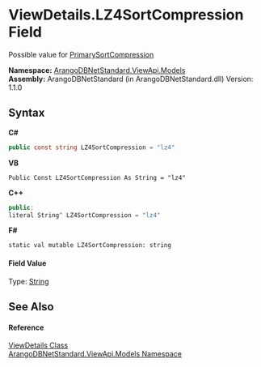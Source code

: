 # ViewDetails.LZ4SortCompression Field
 

Possible value for <a href="a5e0d2df-ad37-9f3d-dbdf-f89792b28dbd">PrimarySortCompression</a>

**Namespace:**&nbsp;<a href="23bbeb16-c099-4f2c-4dad-2e67e1a19df4">ArangoDBNetStandard.ViewApi.Models</a><br />**Assembly:**&nbsp;ArangoDBNetStandard (in ArangoDBNetStandard.dll) Version: 1.1.0

## Syntax

**C#**<br />
``` C#
public const string LZ4SortCompression = "lz4"
```

**VB**<br />
``` VB
Public Const LZ4SortCompression As String = "lz4"
```

**C++**<br />
``` C++
public:
literal String^ LZ4SortCompression = "lz4"
```

**F#**<br />
``` F#
static val mutable LZ4SortCompression: string
```


#### Field Value
Type: <a href="https://docs.microsoft.com/dotnet/api/system.string" target="_blank" rel="noopener noreferrer">String</a>

## See Also


#### Reference
<a href="5e40ec8b-d467-c688-72b2-fc3e3e36d569">ViewDetails Class</a><br /><a href="23bbeb16-c099-4f2c-4dad-2e67e1a19df4">ArangoDBNetStandard.ViewApi.Models Namespace</a><br />